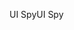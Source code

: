 <span data-ttu-id="fa51f-101">UI Spy</span><span class="sxs-lookup"><span data-stu-id="fa51f-101">UI Spy</span></span>